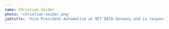 ```yaml
---
name: Christian Seider
photo: 'christian-seider.png'
jobtitle: 'Vice President Automotive at NTT DATA Germany and is responsible fo the business with automotive suppliers'
---
```


